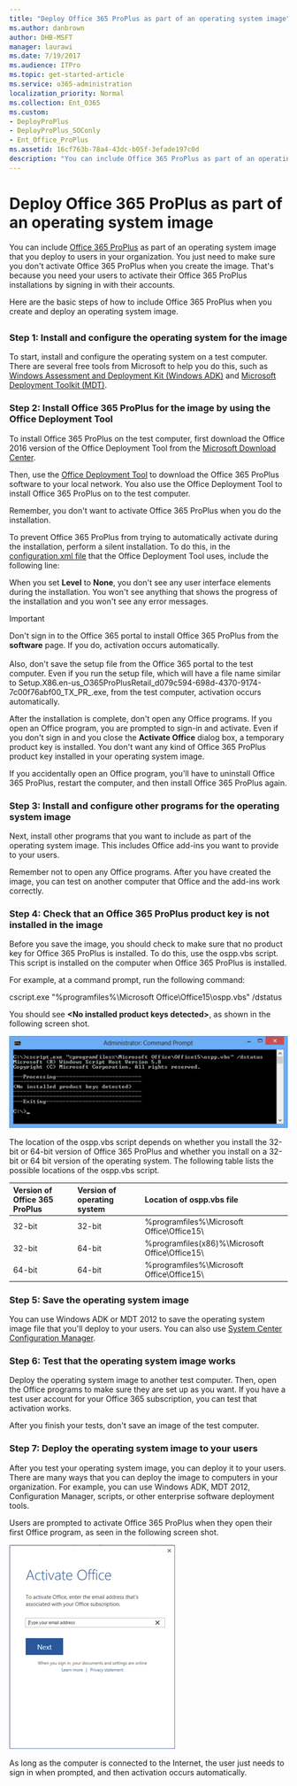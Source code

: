 ```yaml
---
title: "Deploy Office 365 ProPlus as part of an operating system image"
ms.author: danbrown
author: DHB-MSFT
manager: laurawi
ms.date: 7/19/2017
ms.audience: ITPro
ms.topic: get-started-article
ms.service: o365-administration
localization_priority: Normal
ms.collection: Ent_O365
ms.custom:
- DeployProPlus
- DeployProPlus_SOConly
- Ent_Office_ProPlus
ms.assetid: 16cf763b-78a4-43dc-b05f-3efade197c0d
description: "You can include Office 365 ProPlus as part of an operating system image that you deploy to users in your organization. You just need to make sure you don't activate Office 365 ProPlus when you create the image. That's because you need your users to activate their Office 365 ProPlus installations by signing in with their accounts."
---
```


# Deploy Office 365 ProPlus as part of an operating system image

You can include [Office 365 ProPlus](about-office-365-proplus-in-the-enterprise.md) as part of an operating system image that you deploy to users in your organization. You just need to make sure you don't activate Office 365 ProPlus when you create the image. That's because you need your users to activate their Office 365 ProPlus installations by signing in with their accounts.
  
Here are the basic steps of how to include Office 365 ProPlus when you create and deploy an operating system image.
  
## 
<a name="Steps"> </a>

### Step 1: Install and configure the operating system for the image
<a name="Step1"> </a>

To start, install and configure the operating system on a test computer. There are several free tools from Microsoft to help you do this, such as [Windows Assessment and Deployment Kit (Windows ADK)](https://go.microsoft.com/fwlink/p/?LinkID=312996) and [Microsoft Deployment Toolkit (MDT)](https://go.microsoft.com/fwlink/p/?LinkID=268150). 
  
### Step 2: Install Office 365 ProPlus for the image by using the Office Deployment Tool
<a name="Step2"> </a>

To install Office 365 ProPlus on the test computer, first download the Office 2016 version of the Office Deployment Tool from the [Microsoft Download Center](http://go.microsoft.com/fwlink/p/?LinkID=626065).
  
Then, use the [Office Deployment Tool](overview-of-the-office-2016-deployment-tool.md) to download the Office 365 ProPlus software to your local network. You also use the Office Deployment Tool to install Office 365 ProPlus on to the test computer.
  
Remember, you don't want to activate Office 365 ProPlus when you do the installation.
  
To prevent Office 365 ProPlus from trying to automatically activate during the installation, perform a silent installation. To do this, in the [configuration.xml file](configuration-options-for-the-office-2016-deployment-tool.md) that the Office Deployment Tool uses, include the following line:
  
 <Display Level="None" AcceptEULA="True" />
  
When you set **Level** to **None**, you don't see any user interface elements during the installation. You won't see anything that shows the progress of the installation and you won't see any error messages.
  
> [!IMPORTANT]
> Don't sign in to the Office 365 portal to install Office 365 ProPlus from the **software** page. If you do, activation occurs automatically.<br/><br/> Also, don't save the setup file from the Office 365 portal to the test computer. Even if you run the setup file, which will have a file name similar to Setup.X86.en-us_O365ProPlusRetail_d079c594-698d-4370-9174-7c00f76abf00_TX_PR_.exe, from the test computer, activation occurs automatically. 
  
After the installation is complete, don't open any Office programs. If you open an Office program, you are prompted to sign-in and activate. Even if you don't sign in and you close the **Activate Office** dialog box, a temporary product key is installed. You don't want any kind of Office 365 ProPlus product key installed in your operating system image.
  
If you accidentally open an Office program, you'll have to uninstall Office 365 ProPlus, restart the computer, and then install Office 365 ProPlus again.
  
### Step 3: Install and configure other programs for the operating system image
<a name="Step3"> </a>

Next, install other programs that you want to include as part of the operating system image. This includes Office add-ins you want to provide to your users.
  
Remember not to open any Office programs. After you have created the image, you can test on another computer that Office and the add-ins work correctly.
  
### Step 4: Check that an Office 365 ProPlus product key is not installed in the image
<a name="Step4"> </a>

Before you save the image, you should check to make sure that no product key for Office 365 ProPlus is installed. To do this, use the ospp.vbs script. This script is installed on the computer when Office 365 ProPlus is installed.
  
For example, at a command prompt, run the following command:
  
 cscript.exe "%programfiles%\\Microsoft Office\\Office15\\ospp.vbs" /dstatus
  
You should see **\<No installed product keys detected\>**, as shown in the following screen shot.
  
![No installed product key detected](images/aa1e234d-c2d1-471f-bf7f-9b11adc8b4b4.jpg)
  
The location of the ospp.vbs script depends on whether you install the 32-bit or 64-bit version of Office 365 ProPlus and whether you install on a 32-bit or 64 bit version of the operating system. The following table lists the possible locations of the ospp.vbs script.
  
|**Version of Office 365 ProPlus**|**Version of operating system**|**Location of ospp.vbs file**|
|:-----|:-----|:-----|
|32-bit  <br/> |32-bit  <br/> |%programfiles%\\Microsoft Office\\Office15\\  <br/> |
|32-bit  <br/> |64-bit  <br/> |%programfiles(x86)%\\Microsoft Office\\Office15\\  <br/> |
|64-bit  <br/> |64-bit  <br/> |%programfiles%\\Microsoft Office\\Office15\\  <br/> |
   
### Step 5: Save the operating system image
<a name="Step5"> </a>

You can use Windows ADK or MDT 2012 to save the operating system image file that you'll deploy to your users. You can also use [System Center Configuration Manager](https://go.microsoft.com/fwlink/p/?LinkID=312997).
  
### Step 6: Test that the operating system image works
<a name="Step6"> </a>

Deploy the operating system image to another test computer. Then, open the Office programs to make sure they are set up as you want. If you have a test user account for your Office 365 subscription, you can test that activation works.
  
After you finish your tests, don't save an image of the test computer.
  
### Step 7: Deploy the operating system image to your users
<a name="Step7"> </a>

After you test your operating system image, you can deploy it to your users. There are many ways that you can deploy the image to computers in your organization. For example, you can use Windows ADK, MDT 2012, Configuration Manager, scripts, or other enterprise software deployment tools.
  
Users are prompted to activate Office 365 ProPlus when they open their first Office program, as seen in the following screen shot.
  
![Activate Office](images/9cb7eef4-0ce6-428a-8f96-890e5237d17a.png)
  
As long as the computer is connected to the Internet, the user just needs to sign in when prompted, and then activation occurs automatically.
  

